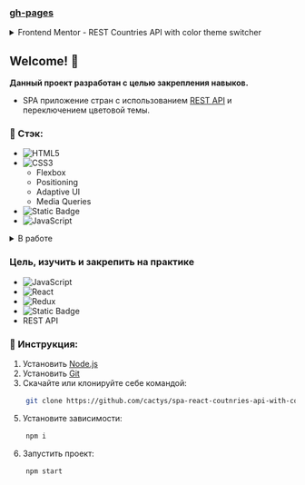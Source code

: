 ### [gh-pages](https://cactys.github.io/spa-react-coutnries-api-with-color-theme/)

<details><summary><kpd> Frontend Mentor - REST Countries API with color theme switcher </kpd></summary><p align="center"><kpd> <img width="768" height="auto" align="center" alt="desktop preview" src="./design/desktop-preview.jpg"></img></kpd></p></details>

## Welcome! 👋

**Данный проект разработан с целью закрепления навыков.**

- SPA приложение стран с использованием [REST API](https://restcountries.com/#endpoints-all) и переключением цветовой темы.

### 🔨 Стэк:

- ![HTML5](https://img.shields.io/badge/html5-%23E34F26.svg?style=for-the-badge&logo=html5&logoColor=white)
- ![CSS3](https://img.shields.io/badge/css3-%231572B6.svg?style=for-the-badge&logo=css3&logoColor=white)
  - Flexbox
  - Positioning
  - Adaptive UI
  - Media Queries
- ![Static Badge](<https://img.shields.io/badge/styled-components?style=for-the-badge&logo=styled-components&logoColor=white&color=rgb(85%2C%2085%2C%2085)>)
- ![JavaScript](https://img.shields.io/badge/javascript-%23323330.svg?style=for-the-badge&logo=javascript&logoColor=%23F7DF1E)

<details><summary><kpd>В работе</kpd></summary>

- ![React](https://img.shields.io/badge/react-%2320232a.svg?style=for-the-badge&logo=react&logoColor=%2361DAFB)
  - Create React App
  - Портирование разметки в JSX
  - Функциональные компоненты
- ![Redux](https://img.shields.io/badge/redux-%23593d88.svg?style=for-the-badge&logo=redux&logoColor=white)
  - Slice
  </details>

### Цель, изучить и закрепить на практике

- ![JavaScript](https://img.shields.io/badge/javascript-%23323330.svg?style=for-the-badge&logo=javascript&logoColor=%23F7DF1E)
- ![React](https://img.shields.io/badge/react-%2320232a.svg?style=for-the-badge&logo=react&logoColor=%2361DAFB)
- ![Redux](https://img.shields.io/badge/redux-%23593d88.svg?style=for-the-badge&logo=redux&logoColor=white)
- ![Static Badge](<https://img.shields.io/badge/styled-components?style=for-the-badge&logo=styled-components&logoColor=white&color=rgb(85%2C%2085%2C%2085)>)
- REST API

### 🔧 Инструкция:

1. Установить [Node.js](https://nodejs.org/en/ 'ссылка на сайт Node.js')
2. Установить [Git](https://git-scm.com/ 'ссылка на сайт Git')
3. Скачайте или клонируйте себе командой:

```sh
    git clone https://github.com/cactys/spa-react-coutnries-api-with-color-theme.git
```

5. Установите зависимости:

```sh
    npm i
```

6. Запустить проект:

```sh
    npm start
```
